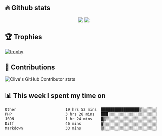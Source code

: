 ## &#128293; Github stats

<!-- GitHub Readme Streak Stats - https://github.com/DenverCoder1/github-readme-streak-stats -->
<p align="center">

<picture>
  <source 
    srcset="https://github-readme-stats.vercel.app/api?username=clivewalkden&count_private=true&show_icons=true&theme=darcula"
    media="(prefers-color-scheme: dark)"
  />
  <source
    srcset="https://github-readme-stats.vercel.app/api?username=clivewalkden&count_private=true&show_icons=true&theme=calm"
    media="(prefers-color-scheme: light), (prefers-color-scheme: no-preference)"
  />
  <img src="https://github-readme-stats.vercel.app/api?username=clivewalkden&count_private=true&show_icons=true&theme=darcula" />
</picture>

<a href="https://git.io/streak-stats" target="_blank">
  <img src="http://github-readme-streak-stats.herokuapp.com?user=clivewalkden&theme=darcula&date_format=j%20M%5B%20Y%5D" />
</a>

</p>

## &#127942; Trophies
[![trophy](https://github-profile-trophy.vercel.app/?username=clivewalkden&theme=onedark)](https://github.com/clivewalkden/github-profile-trophy)

## &#129309; Contributions
![Clive's GitHub Contributor stats](https://github-contributor-stats.vercel.app/api?username=clivewalkden)

## &#128202; This week I spent my time on
<!--START_SECTION:waka-->

```txt
Other                      19 hrs 52 mins  █████████████████▒░░░░░░░   69.03 %
PHP                        3 hrs 28 mins   ███░░░░░░░░░░░░░░░░░░░░░░   12.09 %
JSON                       1 hr 24 mins    █▒░░░░░░░░░░░░░░░░░░░░░░░   04.90 %
Diff                       46 mins         ▓░░░░░░░░░░░░░░░░░░░░░░░░   02.67 %
Markdown                   33 mins         ▒░░░░░░░░░░░░░░░░░░░░░░░░   01.94 %
```

<!--END_SECTION:waka-->
